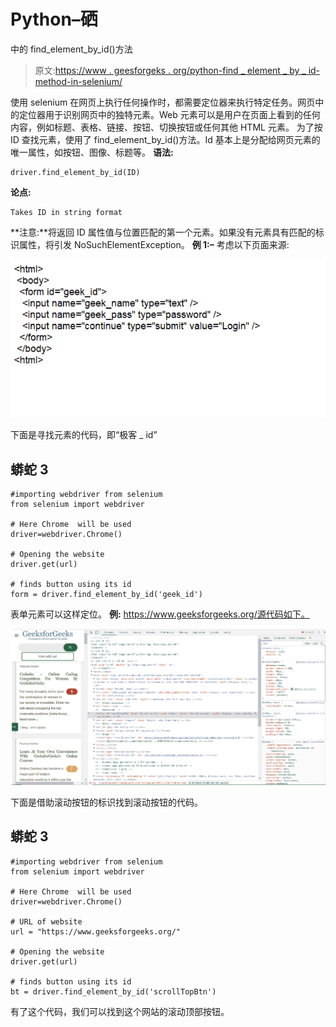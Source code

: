 # Python–硒

中的 find_element_by_id()方法

> 原文:[https://www . geesforgeks . org/python-find _ element _ by _ id-method-in-selenium/](https://www.geeksforgeeks.org/python-find_element_by_id-method-in-selenium/)

使用 selenium 在网页上执行任何操作时，都需要定位器来执行特定任务。网页中的定位器用于识别网页中的独特元素。Web 元素可以是用户在页面上看到的任何内容，例如标题、表格、链接、按钮、切换按钮或任何其他 HTML 元素。
为了按 ID 查找元素，使用了 find_element_by_id()方法。Id 基本上是分配给网页元素的唯一属性，如按钮、图像、标题等。
**语法:**

```
driver.find_element_by_id(ID)
```

**论点:**

```
Takes ID in string format
```

**注意:**将返回 ID 属性值与位置匹配的第一个元素。如果没有元素具有匹配的标识属性，将引发 NoSuchElementException。
**例 1:–**
考虑以下页面来源:

![](img/75befb3ec5658384f3834cec2b5db6ad.png)

下面是寻找元素的代码，即“极客 _ id”

## 蟒蛇 3

```
#importing webdriver from selenium
from selenium import webdriver

# Here Chrome  will be used
driver=webdriver.Chrome()

# Opening the website
driver.get(url)

# finds button using its id
form = driver.find_element_by_id('geek_id')
```

表单元素可以这样定位。
**例:**
https://www.geeksforgeeks.org/源代码如下。

![](img/64cfbc2f1e6f024da392bae1485ab1a3.png)

下面是借助滚动按钮的标识找到滚动按钮的代码。

## 蟒蛇 3

```
#importing webdriver from selenium
from selenium import webdriver

# Here Chrome  will be used
driver=webdriver.Chrome()

# URL of website
url = "https://www.geeksforgeeks.org/"

# Opening the website
driver.get(url)

# finds button using its id
bt = driver.find_element_by_id('scrollTopBtn')
```

有了这个代码，我们可以找到这个网站的滚动顶部按钮。